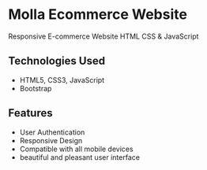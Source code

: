 # Molla Ecommerce Website

Responsive E-commerce Website HTML CSS &amp; JavaScript

## Technologies Used

- HTML5, CSS3, JavaScript
- Bootstrap

## Features

- User Authentication
- Responsive Design
- Compatible with all mobile devices
- beautiful and pleasant user interface
